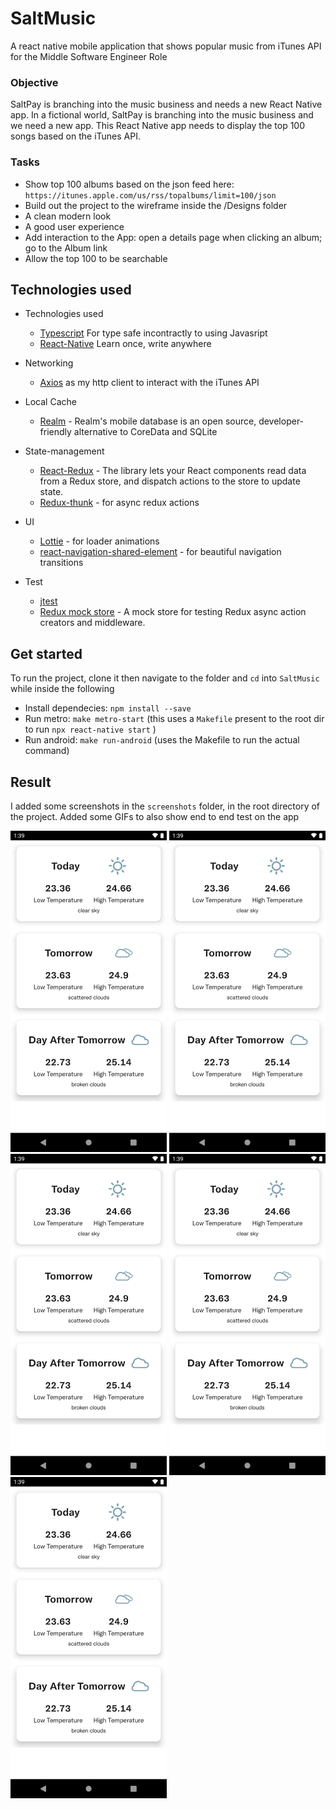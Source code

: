 # SaltMusic

A react native mobile application that shows popular music from iTunes API for the Middle Software Engineer Role

### Objective

SaltPay is branching into the music business and needs a new React Native app.
In a fictional world, SaltPay is branching into the music business and we need a new app. This React Native app needs to display the top 100 songs based on the iTunes API.


### Tasks

- Show top 100 albums based on the json feed here: `https://itunes.apple.com/us/rss/topalbums/limit=100/json`
- Build out the project to the wireframe inside the /Designs folder
- A clean modern look
- A good user experience
- Add interaction to the App: open a details page when clicking an album; go to the Album link
- Allow the top 100 to be searchable


## Technologies used
* Technologies used
    * [Typescript](https://www.typescriptlang.org//) For type safe incontractly to using Javasript
    * [React-Native](https://reactnative.dev) Learn once, write anywhere

* Networking
    * [Axios](https://axios.com) as my http client to interact with the iTunes API
    
* Local Cache
    * [Realm](https://realm.io/) - Realm's mobile database is an open source, developer-friendly alternative to CoreData and SQLite

* State-management
    * [React-Redux](https://react-redux.js.org) - The library lets your React components read data from a Redux store, and dispatch actions to the store to update state.
    * [Redux-thunk]() - for async redux actions

* UI
    * [Lottie](https://www.npmjs.com/package/react-lottie) - for loader animations 
    * [react-navigation-shared-element](https://github.com/IjzerenHein/react-navigation-shared-element) - for beautiful navigation transitions

* Test
    * [jtest](https://jestjs.io/docs/tutorial-react)
    * [Redux mock store](https://github.com/reduxjs/redux-mock-store) - A mock store for testing Redux async action creators and middleware.

## Get started
To run the project, clone it then navigate to the folder and `cd` into `SaltMusic` while inside the following
* Install dependecies: `npm install --save`
* Run metro: `make metro-start` (this uses a `Makefile` present to the root dir to run `npx react-native start` )
* Run android: `make run-android` (uses the Makefile to run the actual command)

## Result
I added some screenshots in the `screenshots` folder, in the root directory of the project. Added some GIFs to also show end to end test on the app


<img src="https://github.com/jumaallan/apollo-agriculture/blob/master/screenshots/weather_light.png" width="250"/> 
<img src="https://github.com/jumaallan/apollo-agriculture/blob/master/screenshots/weather_light.png" width="250"/> <img src="https://github.com/jumaallan/apollo-agriculture/blob/master/screenshots/weather_light.png" width="250"/> <img src="https://github.com/jumaallan/apollo-agriculture/blob/master/screenshots/weather_light.png" width="250"/>
<img src="https://github.com/jumaallan/apollo-agriculture/blob/master/screenshots/weather_light.png" width="250"/> 